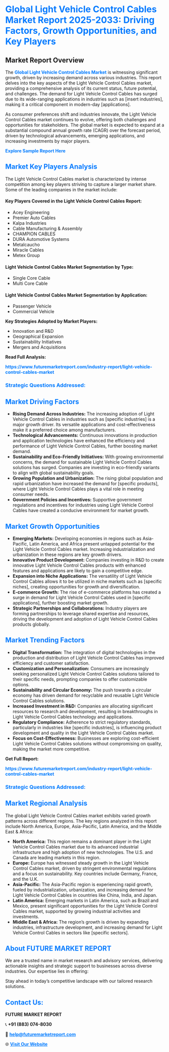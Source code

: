 <h1 style="color: #007BFF;">Global Light Vehicle Control Cables Market Report 2025-2033: Driving Factors, Growth Opportunities, and Key Players</h1>

<section id="overview">
<h2>Market Report Overview</h2>
<p>The <a href="https://www.futuremarketreport.com/industry-report/light-vehicle-control-cables-market" style="color: #007BFF; text-decoration: none;"><strong>Global Light Vehicle Control Cables Market</strong></a> is witnessing significant growth, driven by increasing demand across various industries. This report delves into the key aspects of the Light Vehicle Control Cables market, providing a comprehensive analysis of its current status, future potential, and challenges. The demand for Light Vehicle Control Cables has surged due to its wide-ranging applications in industries such as [insert industries], making it a critical component in modern-day [applications].</p>
<p>As consumer preferences shift and industries innovate, the Light Vehicle Control Cables market continues to evolve, offering both challenges and opportunities for stakeholders. The global market is expected to expand at a substantial compound annual growth rate (CAGR) over the forecast period, driven by technological advancements, emerging applications, and increasing investments by major players.</p>
</section>

<section id="overview">
<p><a href="https://www.futuremarketreport.com/request-sample/reportId=36575" style="color: #007BFF; text-decoration: none;"><strong>Explore Sample Report Here</strong></a></p>
</section>

<section id="key-players">
<h2 style="color: #007BFF;">Market Key Players Analysis</h2>
<p>The Light Vehicle Control Cables market is characterized by intense competition among key players striving to capture a larger market share. Some of the leading companies in the market include:</p>
<h4>Key Players Covered in the Light Vehicle Control Cables Report:</h4>
<ul><li>Acey Engineering</li><li>Premier Auto Cables</li><li>Kalpa Industries</li><li>Cable Manufacturing &amp; Assembly</li><li>CHAMPION CABLES</li><li>DURA Automotive Systems</li><li>Metalcaucho</li><li>Miracle Cables</li><li>Metex Group</li></ul>
<h4>Light Vehicle Control Cables Market Segmentation by Type:</h4>
<ul><li>Single Core Cable</li><li>Multi Core Cable</li></ul>

<h4>Light Vehicle Control Cables Market Segmentation by Application:</h4>
<ul><li>Passenger Vehicle</li><li>Commercial Vehicle</li></ul>
<p><strong>Key Strategies Adopted by Market Players:</strong></p>
<ul>
<li>Innovation and R&D</li>
<li>Geographical Expansion</li>
<li>Sustainability Initiatives</li>
<li>Mergers and Acquisitions</li>
</ul>
</section>

<section>
<p><strong>Read Full Analysis: </strong></p><a href="https://www.futuremarketreport.com/industry-report/light-vehicle-control-cables-market" style="color: #007BFF; text-decoration: none;"><strong>https://www.futuremarketreport.com/industry-report/light-vehicle-control-cables-market</strong></a>
<h3 style="color: #007BFF;">Strategic Questions Addressed:</h3>
</section>

<section id="driving-factors">
<h2 style="color: #007BFF;">Market Driving Factors</h2>
<ul>
<li><strong>Rising Demand Across Industries:</strong> The increasing adoption of Light Vehicle Control Cables in industries such as [specific industries] is a major growth driver. Its versatile applications and cost-effectiveness make it a preferred choice among manufacturers.</li>
<li><strong>Technological Advancements:</strong> Continuous innovations in production and application technologies have enhanced the efficiency and performance of Light Vehicle Control Cables, further boosting market demand.</li>
<li><strong>Sustainability and Eco-Friendly Initiatives:</strong> With growing environmental concerns, the demand for sustainable Light Vehicle Control Cables solutions has surged. Companies are investing in eco-friendly variants to align with global sustainability goals.</li>
<li><strong>Growing Population and Urbanization:</strong> The rising global population and rapid urbanization have increased the demand for [specific products], where Light Vehicle Control Cables plays a vital role in meeting consumer needs.</li>
<li><strong>Government Policies and Incentives:</strong> Supportive government regulations and incentives for industries using Light Vehicle Control Cables have created a conducive environment for market growth.</li>
</ul>
</section>

<section id="growth-opportunities">
<h2 style="color: #007BFF;">Market Growth Opportunities</h2>
<ul>
<li><strong>Emerging Markets:</strong> Developing economies in regions such as Asia-Pacific, Latin America, and Africa present untapped potential for the Light Vehicle Control Cables market. Increasing industrialization and urbanization in these regions are key growth drivers.</li>
<li><strong>Innovative Product Development:</strong> Companies investing in R&D to create innovative Light Vehicle Control Cables products with enhanced features and applications are likely to gain a competitive edge.</li>
<li><strong>Expansion into Niche Applications:</strong> The versatility of Light Vehicle Control Cables allows it to be utilized in niche markets such as [specific niches], creating opportunities for growth and diversification.</li>
<li><strong>E-commerce Growth:</strong> The rise of e-commerce platforms has created a surge in demand for Light Vehicle Control Cables used in [specific applications], further boosting market growth.</li>
<li><strong>Strategic Partnerships and Collaborations:</strong> Industry players are forming partnerships to leverage shared expertise and resources, driving the development and adoption of Light Vehicle Control Cables products globally.</li>
</ul>
</section>

<section id="trending-factors">
<h2 style="color: #007BFF;">Market Trending Factors</h2>
<ul>
<li><strong>Digital Transformation:</strong> The integration of digital technologies in the production and distribution of Light Vehicle Control Cables has improved efficiency and customer satisfaction.</li>
<li><strong>Customization and Personalization:</strong> Consumers are increasingly seeking personalized Light Vehicle Control Cables solutions tailored to their specific needs, prompting companies to offer customizable options.</li>
<li><strong>Sustainability and Circular Economy:</strong> The push towards a circular economy has driven demand for recyclable and reusable Light Vehicle Control Cables solutions.</li>
<li><strong>Increased Investment in R&D:</strong> Companies are allocating significant resources to research and development, resulting in breakthroughs in Light Vehicle Control Cables technology and applications.</li>
<li><strong>Regulatory Compliance:</strong> Adherence to strict regulatory standards, particularly in industries like [specific industries], is influencing product development and quality in the Light Vehicle Control Cables market.</li>
<li><strong>Focus on Cost-Effectiveness:</strong> Businesses are exploring cost-efficient Light Vehicle Control Cables solutions without compromising on quality, making the market more competitive.</li>
</ul>
</section>

<section>
<p><strong>Get Full Report: </strong></p><a href="https://www.futuremarketreport.com/industry-report/light-vehicle-control-cables-market" style="color: #007BFF; text-decoration: none;"><strong>https://www.futuremarketreport.com/industry-report/light-vehicle-control-cables-market</strong></a>
<h3 style="color: #007BFF;">Strategic Questions Addressed:</h3>
</section>


<section id="regional-analysis">
<h2 style="color: #007BFF;">Market Regional Analysis</h2>
<p>The global Light Vehicle Control Cables market exhibits varied growth patterns across different regions. The key regions analyzed in this report include North America, Europe, Asia-Pacific, Latin America, and the Middle East & Africa:</p>
<ul>
<li><strong>North America:</strong> This region remains a dominant player in the Light Vehicle Control Cables market due to its advanced industrial infrastructure and high adoption of new technologies. The U.S. and Canada are leading markets in this region.</li>
<li><strong>Europe:</strong> Europe has witnessed steady growth in the Light Vehicle Control Cables market, driven by stringent environmental regulations and a focus on sustainability. Key countries include Germany, France, and the U.K.</li>
<li><strong>Asia-Pacific:</strong> The Asia-Pacific region is experiencing rapid growth, fueled by industrialization, urbanization, and increasing demand for Light Vehicle Control Cables in countries like China, India, and Japan.</li>
<li><strong>Latin America:</strong> Emerging markets in Latin America, such as Brazil and Mexico, present significant opportunities for the Light Vehicle Control Cables market, supported by growing industrial activities and investments.</li>
<li><strong>Middle East & Africa:</strong> The region’s growth is driven by expanding industries, infrastructure development, and increasing demand for Light Vehicle Control Cables in sectors like [specific sectors].</li>
</ul>
</section>

<footer>
<h2 style="color: #007BFF;">About FUTURE MARKET REPORT</h2>
<p>We are a trusted name in market research and advisory services, delivering actionable insights and strategic support to businesses across diverse industries. Our expertise lies in offering:</p>

<p>Stay ahead in today’s competitive landscape with our tailored research solutions.</p>

<h2 style="color: #007BFF;">Contact Us:</h2>
<p><strong>FUTURE MARKET REPORT</strong></p>
<p>📞 <strong>+91 (883) 074-8030</strong></p>
<p>📧 <strong><a href="mailto:help@futuremarketreport.com" style="color: #007BFF;">help@futuremarketreport.com</a></strong></p>
<p>🌐 <strong><a href="https://www.futuremarketreport.com/" style="color: #007BFF;">Visit Our Website</a></strong></p>
</footer>